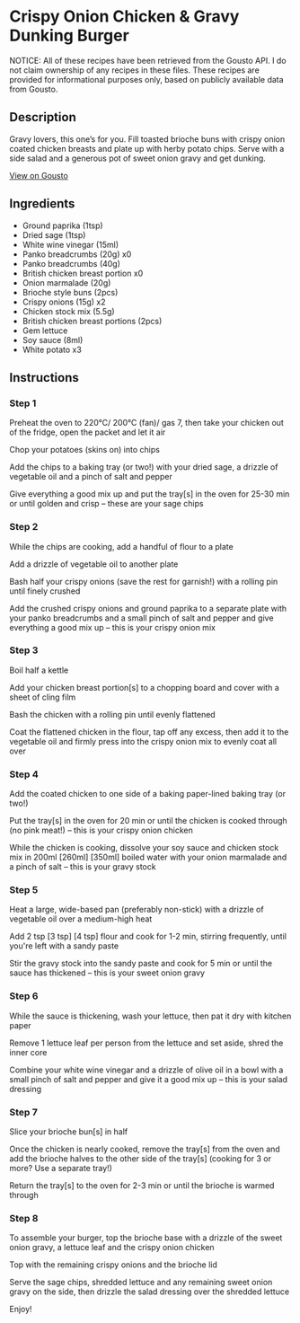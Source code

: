 # Crispy Onion Chicken & Gravy Dunking Burger

NOTICE: All of these recipes have been retrieved from the Gousto API. I do not claim ownership of any recipes in these files. These recipes are provided for informational purposes only, based on publicly available data from Gousto.

## Description

Gravy lovers, this one’s for you. Fill toasted brioche buns with crispy onion coated chicken breasts and plate up with herby potato chips. Serve with a side salad and a generous pot of sweet onion gravy and get dunking.

[View on Gousto](https://www.gousto.co.uk/recipes/cookbook/crispy-onion-fried-chicken-gravy-burger)

## Ingredients

- Ground paprika (1tsp)
- Dried sage (1tsp)
- White wine vinegar (15ml)
- Panko breadcrumbs (20g) x0
- Panko breadcrumbs (40g)
- British chicken breast portion x0
- Onion marmalade (20g)
- Brioche style buns (2pcs)
- Crispy onions (15g) x2
- Chicken stock mix (5.5g)
- British chicken breast portions (2pcs)
- Gem lettuce
- Soy sauce (8ml)
- White potato x3

## Instructions


### Step 1

Preheat the oven to 220°C/ 200°C (fan)/ gas 7, then take your chicken out of the fridge, open the packet and let it air

Chop your potatoes (skins on) into chips

Add the chips to a baking tray (or two!) with your dried sage, a drizzle of vegetable oil and a pinch of salt and pepper

Give everything a good mix up and put the tray[s] in the oven for 25-30 min or until golden and crisp – these are your sage chips


### Step 2

While the chips are cooking, add a handful of flour to a plate

Add a drizzle of vegetable oil to another plate

Bash half your crispy onions (save the rest for garnish!) with a rolling pin until finely crushed

Add the crushed crispy onions and ground paprika to a separate plate with your panko breadcrumbs and a small pinch of salt and pepper and give everything a good mix up – this is your crispy onion mix


### Step 3

Boil half a kettle

Add your chicken breast portion[s] to a chopping board and cover with a sheet of cling film

Bash the chicken with a rolling pin until evenly flattened

Coat the flattened chicken in the flour, tap off any excess, then add it to the vegetable oil and firmly press into the crispy onion mix to evenly coat all over


### Step 4

Add the coated chicken to one side of a baking paper-lined baking tray (or two!)

Put the tray[s] in the oven for 20 min or until the chicken is cooked through (no pink meat!) – this is your crispy onion chicken

While the chicken is cooking, dissolve your soy sauce and chicken stock mix in 200ml<span class="text-purple"> [260ml]</span><span class="text-danger"> [350ml]</span> boiled water with your onion marmalade and a pinch of salt – this is your gravy stock


### Step 5

Heat a large, wide-based pan (preferably non-stick) with a drizzle of vegetable oil over a medium-high heat

Add 2 tsp <span class="text-purple">[3 tsp]</span> <span class="text-danger">[4 tsp]</span> flour and cook for 1-2 min, stirring frequently, until you're left with a sandy paste

Stir the gravy stock into the sandy paste and cook for 5 min or until the sauce has thickened – this is your sweet onion gravy


### Step 6

While the sauce is thickening, wash your lettuce, then pat it dry with kitchen paper

Remove 1 lettuce leaf per person from the lettuce and set aside, shred the inner core

Combine your white wine vinegar and a drizzle of olive oil in a bowl with a small pinch of salt and pepper and give it a good mix up – this is your salad dressing


### Step 7

Slice your brioche bun[s] in half

Once the chicken is nearly cooked, remove the tray[s] from the oven and add the brioche halves to the other side of the tray[s] (cooking for 3 or more? Use a separate tray!)

Return the tray[s] to the oven for 2-3 min or until the brioche is warmed through

### Step 8

To assemble your burger, top the brioche base with a drizzle of the sweet onion gravy, a lettuce leaf and the crispy onion chicken

Top with the remaining crispy onions and the brioche lid

Serve the sage chips, shredded lettuce and any remaining sweet onion gravy on the side, then drizzle the salad dressing over the shredded lettuce

Enjoy!

